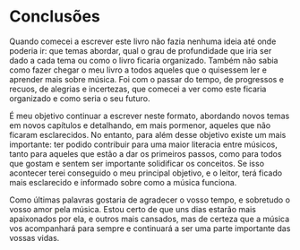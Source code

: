 # Conclusões

Quando comecei a escrever este livro não fazia nenhuma ideia até onde poderia ir: que temas abordar, qual o grau de profundidade que iria ser dado a cada tema ou como o livro ficaria organizado. Também não sabia como fazer chegar o meu livro a todos aqueles que o quisessem ler e aprender mais sobre música. Foi com o passar do tempo, de progressos e recuos, de alegrias e incertezas, que comecei a ver como este ficaria organizado e como seria o seu futuro.

É meu objetivo continuar a escrever neste formato, abordando novos temas em novos capítulos e detalhando, em mais pormenor, aqueles que não ficaram esclarecidos. No entanto, para além desse objetivo existe um mais importante: ter podido contribuir para uma maior literacia entre músicos, tanto para aqueles que estão a dar os primeiros passos, como para todos que gostam e sentem ser importante solidificar os conceitos. Se isso acontecer terei conseguido o meu principal objetivo, e o leitor, terá ficado mais esclarecido e informado sobre como a música funciona.

Como últimas palavras gostaria de agradecer o vosso tempo, e sobretudo o vosso amor pela música. Estou certo de que uns dias estarão mais apaixonados por ela, e outros mais cansados, mas de certeza que a música vos acompanhará para sempre e continuará a ser uma parte importante das vossas vidas.
